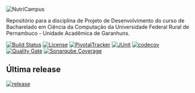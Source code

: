 ![NutriCampus](https://github.com/ddefb/NutriCampus/blob/master/logo.png)

Repositório para a disciplina de Projeto de Desenvolvimento do curso de Bacharelado em Ciência da Computação da Universidade Federal Rural de Pernambuco - Unidade Acadêmica de Garanhuns.

[![Build Status](https://travis-ci.org/NutriCampus/NutriCampus.svg?branch=master)](https://travis-ci.org/NutriCampus/NutriCampus)
[![License](https://img.shields.io/badge/license-MIT-blue.svg)](https://github.com/NutriCampus/NutriCampus/blob/master/LICENSE)
[![PivotalTracker](https://img.shields.io/badge/Pivotal%20Tracker-userstories-orange.svg)](https://www.pivotaltracker.com/n/projects/2025941)
[![JUnit](https://img.shields.io/badge/tests-status-yellow.svg?style=flat)](https://NutriCampus.github.io/NutriCampusUnitTestReport)
[![codecov](https://codecov.io/gh/NutriCampus/NutriCampus/branch/master/graph/badge.svg)](https://codecov.io/gh/NutriCampus/NutriCampus)
[![Quality Gate](https://sonarcloud.io/api/badges/gate?key=com.nutricampus.app)](https://sonarcloud.io/dashboard/index/com.nutricampus.app)
[![Sonarqube Coverage](https://sonarcloud.io/api/badges/measure?key=com.nutricampus.app&metric=coverage)](https://sonarcloud.io/component_measures/domain/Coverage?id=com.nutricampus.app)

## Última release

[![release](https://img.shields.io/github/release/driskell/log-courier.svg?style=flat)](https://github.com/NutriCampus/NutriCampus/releases/latest)


